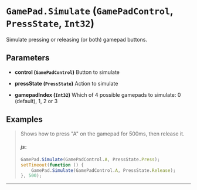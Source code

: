 # `GamePad.Simulate` (```GamePadControl```, ```PressState```, ```Int32```)

Simulate pressing or releasing (or both) gamepad buttons.

## Parameters
* **control (```GamePadControl```)** 
	Button to simulate

* **pressState (```PressState```)** 
	Action to simulate

* **gamepadIndex (```Int32```)** 
	Which of 4 possible gamepads to simulate: 0 (default), 1, 2 or 3


## Examples
> Shows how to press "A" on the gamepad for 500ms, then release it.
> 
> #### _js_:
> ```js
> GamePad.Simulate(GamePadControl.A, PressState.Press);
> setTimeout(function () {
>     GamePad.Simulate(GamePadControl.A, PressState.Release);
> }, 500);
> ```
---
